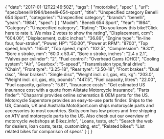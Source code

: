 {
    "date": "2017-01-12T22:46:50Z",
    "tags": [
        "motorbike",
        "spec"
    ],
    "url": "spec\/benelli\/1984\/benelli-654-sport",
    "title": "Unspecified category Benelli 654 Sport",
    "categories": "Unspecified category",
    "brands": "benelli",
    "years": "1984",
    "spec": [
        {
            "Model": "Benelli 654 Sport",
            "Year": "1984",
            "Category": "Unspecified category",
            "Rating": "Do you know this bike?Click here to rate it. We miss 2 votes to show the rating",
            "Displacement, ccm": "604.00",
            "Displacement, cubic inches": "36.86",
            "Engine type": "In-line four, four-stroke",
            "Power, HP": "50.00",
            "Power at RPM": "8700",
            "Top speed, km\/h": "165.0",
            "Top speed, mph": "102.5",
            "Compression": "9.3:1",
            "Bore x stroke, mm": "60.0 x 53.4",
            "Bore x stroke, inches": "2.4 x 2.1",
            "Valves per cylinder": "2",
            "Fuel control": "Overhead Cams (OHC)",
            "Cooling system": "Air",
            "Gearbox": "5-speed",
            "Transmission type,final drive": "Chain",
            "Front tyre": "3.25-18",
            "Rear tyre": "3.50-18",
            "Front brakes": "Dual disc",
            "Rear brakes": "Single disc",
            "Weight incl. oil, gas, etc, kg": "203.0",
            "Weight incl. oil, gas, etc, pounds": "447.5",
            "Fuel capacity, litres": "22.00",
            "Fuel capacity, gallons": "5.81",
            "Insurance costs": "Get estimated US insurance cost with a quote from Allstate Motorcycle Insurance",
            "Parts finder": "Chaparral provides online schematics & OEM parts for the US.   Motorcycle Superstore provides an easy-to-use parts finder. Ships to the US, Canada, UK and Australia.MotoSport.com ships motorcycle parts and accessories to most countries.    Sixity.com has low prices and free shipping on ATV and motorcycle parts to the US. Also check out our overview of motorcycle webshops at Bikez.info",
            "Loans, tests, etc": "Search the web for dealers, loan costs, tests, customizing, etc",
            "Related bikes": "List related bikes for comparison of specs"
        }
    ]
}